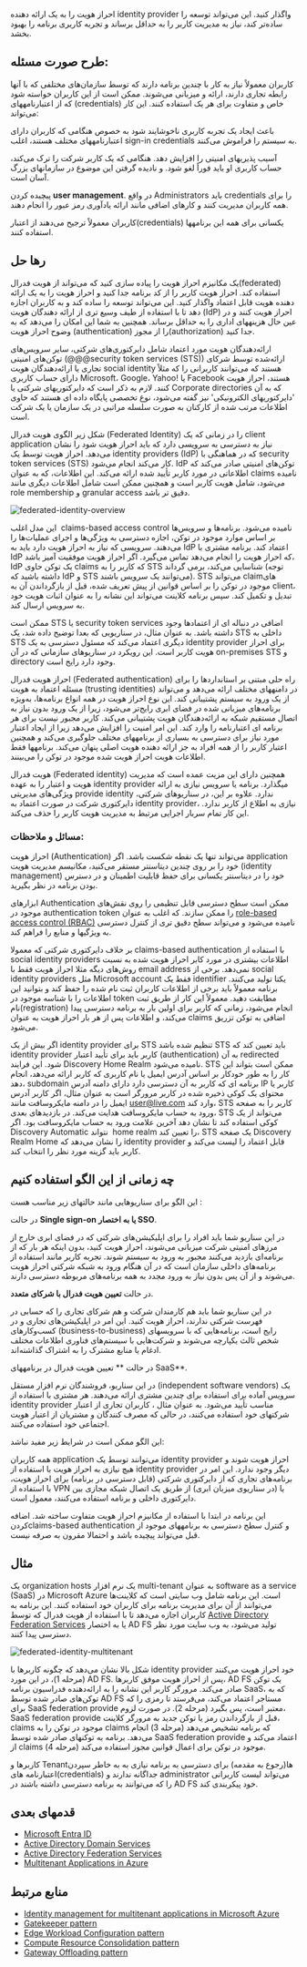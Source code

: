 احراز هویت را به یک ارائه دهنده identity provider  واگذار کنید. این می‌تواند توسعه را ساده‌تر کند، نیاز به مدیریت کاربر را به حداقل برساند و تجربه کاربری برنامه را بهبود بخشد.

## **طرح صورت مسئله:**

کاربران معمولاً نیاز به کار با چندین برنامه دارند که توسط سازمان‌های مختلفی که با آنها رابطه تجاری دارند، ارائه و میزبانی می‌شوند. ممکن است از این کاربران خواسته شود که از اعتبارنامههای (credentials) خاص و متفاوت برای هر یک استفاده کنند. این کار می‌تواند:

باعث ایجاد یک تجربه کاربری ناخوشایند شود به خصوص هنگامی که کاربران دارای اعتبارنامههای مختلف هستند، اغلب sign-in credentials به سیستم را فراموش می‌کنند.  
  
آسیب پذیریهای امنیتی را افزایش دهد. هنگامی که یک کاربر شرکت را ترک می‌کند، حساب کاربری او باید فوراً لغو شود. و نادیده گرفتن این موضوع در سازمانهای بزرگ آسان است.  
  
پیچیده کردن **user management**. در واقع Administrators باید credentials را برای همه کاربران مدیریت کنند و کارهای اضافی مانند ارائه یادآوری رمز عبور را انجام دهند.

کاربران معمولاً ترجیح می‌دهند از اعتبار(credentials) یکسانی برای همه این برنامهها استفاده کنند.


## رها حل

یک مکانیزم احراز هویت را پیاده سازی کنید که می‌تواند از هویت فدرال(federated) استفاده کند. احراز هویت کاربر را از کد برنامه جدا کنید و احراز هویت را به یک ارائه دهنده هویت قابل اعتماد واگذار کنید. این می‌تواند توسعه را ساده کند و به کاربران اجازه دهد تا با استفاده از طیف وسیع تری از ارائه دهندگان هویت (IdP) احراز هویت کنند و در عین حال هزینههای اداری را به حداقل برساند. همچنین به شما این امکان را می‌دهد که به وضوح احراز هویت (authentication) را از مجوز(authorization) جدا کنید.  
  
ارائه‌دهندگان هویت مورد اعتماد شامل دایرکتوری‌های شرکتی، سایر سرویس‌های توکن‌های امنیتی  (@@@security token services (STS)) ارائه‌شده توسط شرکای تجاری یا ارائه‌دهندگان هویت social identity هستند که می‌توانند کاربرانی را که مثلاً دارای حساب کاربری Microsoft، Google، Yahoo! یا Facebook هستند، احراز هویت کنند.  لازم به ذکر است که دایرکتوریهای شرکتی یا Corporate directories که به آن 'دایرکتوریهای الکترونیکی' نیز گفته می‌شود، نوع تخصصی پایگاه داده ای هستند که  حاوی اطلاعات مرتب شده از کارکنان به صورت سلسله مراتبی در یک سازمان یا یک شرکت است.
  
شکل زیر الگوی هویت فدرال (Federated Identity) را در زمانی که یک client application نیاز به دسترسی به سرویسی دارد که باید احراز هویت شود را نشان می‌دهد. احراز هویت توسط یک identity providers (IdP) که در هماهنگی با security token services (STS) کار می‌کند انجام می‌شود. IdP توکن‌های امنیتی صادر می‌کند که اطلاعاتی در مورد کاربر تأیید شده ارائه می‌کند. این اطلاعات، که به عنوان claims نامیده می‌شود، شامل هویت کاربر است و همچنین ممکن است شامل اطلاعات دیگری مانند role membership و granular access دقیق تر باشد.

![federated-identity-overview](../assets/other/federated-identity-overview.png)


این مدل اغلب  claims-based access control نامیده می‌شود. برنامه‌ها و سرویس‌ها بر اساس موارد موجود در توکن، اجازه دسترسی به ویژگی‌ها و اجرای عملیات‌ها را می‌دهند. سرویسی که نیاز به احراز هویت دارد باید به IdP اعتماد کند. برنامه مشتری با IdP که احراز هویت را انجام می‌دهد تماس می‌گیرد. اگر احراز هویت موفقیت آمیز باشد، IdP یک توکن حاوی claims که کاربر را به STS شناسایی می‌کند، برمی گرداند (توجه داشته باشید که IdP و STS می‌توانند یک سرویس باشند). STS می‌تواند claimهای موجود در توکن را بر اساس قوانین از پیش تعریف شده، قبل از بازگرداندن آن به client، تبدیل و تکمیل کند. سپس برنامه کلاینت می‌تواند این نشانه را به عنوان اثبات هویت خود به سرویس ارسال کند.

ممکن است STS یا security token services اضافی در دنباله ای از اعتماد‌ها وجود داشته باشد. به عنوان مثال، در سناریویی که بعدا توضیح داده شد، یک STS داخلی به STS دیگری اعتماد می‌کند که مسئول دسترسی به یک identity provider برای احراز هویت کاربر است. این رویکرد در سناریوهای سازمانی که در آن on-premises STS و directory وجود دارد رایج است.


احراز هویت فدرال (Federated authentication) راه حلی مبتنی بر استانداردها را برای مسئله اعتماد به هویت (trusting identities) در دامنههای مختلف ارائه می‌دهد و می‌تواند از یک ورود به سیستم پشتیبانی کند. این نوع احراز هویت در همه انواع برنامه‌ها، به‌ویژه برنامه‌های میزبانی شده در فضای ابری رایج‌تر می‌شود، زیرا از یک ورود بدون نیاز به اتصال مستقیم شبکه به ارائه‌دهندگان هویت پشتیبانی می‌کند. کاربر مجبور نیست برای هر برنامه ای اعتبارنامه را وارد کند. این امر امنیت را افزایش می‌دهد زیرا از ایجاد اعتبار مورد نیاز برای دسترسی به بسیاری از برنامههای مختلف جلوگیری می‌کند و همچنین اعتبار کاربر را از همه افراد به جز ارائه دهنده هویت اصلی پنهان می‌کند. برنامهها فقط اطلاعات هویت احراز هویت شده موجود در توکن را می‌بینند.

هویت فدرال (Federated identity) همچنین دارای این مزیت عمده است که مدیریت هویت و اعتبار را به عهده  identity provider میگذارد. برنامه یا سرویس نیازی به ارائه ویژگی‌های  مدیریتی provide identity  ندارد. علاوه بر این، در سناریوهای شرکتی، دایرکتوری شرکت در صورت اعتماد به  identity provider، نیازی به اطلاع از کاربر ندارد. این کار تمام  سربار اجرایی مرتبط به مدیریت هویت کاربر را حذف می‌کند.

### مسائل و ملاحظات:


احراز هویت (Authentication) می‌تواند تنها یک نقطه شکست باشد. اگر application خود را بر روی چندین دیتاسنتر مستقر می‌کنید، مکانیسم مدیریت هویت (identity management) خود را در دیتاسنتر یکسانی برای حفظ قابلیت اطمینان و در دسترس بودن برنامه در نظر بگیرید.


ابزارهای Authentication  ممکن است سطح دسترسی قابل تنظیمی را روی نقش‌های موجود در authentication token را ممکن سازند. که اغلب به عنوان [role-based access control (RBAC)](https://en.wikipedia.org/wiki/Role-based_access_control) نامیده می‌شود و می‌تواند سطح دقیق تری از کنترل دسترسی به ویژگیها و منابع را فراهم کند.

بر خلاف دایرکتوری شرکتی که معمولا claims-based authentication با استفاده از social identity providers اطلاعات بیشتری در مورد کابر احراز هویت شده به نسبت روش‌های دیگه مثلا احراز هویت فقط با email address  نمی‌دهد. برخی از  social identity providers مثل Microsoft account فقط یک identifier یکتا تولید می‌کنند.  برنامه معمولاً باید برخی از اطلاعات کاربران ثبت نام شده را حفظ کند و بتوانید این اطلاعات را با شناسه  موجود در token مطابقت دهید. معمولاً این کار از طریق ثبت نام(registration) انجام می‌شود، زمانی که کاربر برای اولین بار به برنامه دسترسی پیدا می‌کند، و اطلاعات پس از هر بار احراز هویت به عنوان  claims اضافی به توکن تزریق می‌شود.

اگر بیش از یک identity provider برای STS تنظیم شده باشد  STS باید تعیین کند که identity provider کاربر باید برای تأیید اعتبار (authentication) به آن redirected شود. این فرایند Discovery Home Realm نامیده می‌شود. STS ممکن است بتواند این کار را به طور خودکار بر اساس آدرس ایمیل یا نام کاربری که کاربر ارائه می‌دهد، انجام دهد، subdomain برنامه ای که کاربر به آن دسترسی دارد دارای دامنه آدرس IP کاربر یا محتوای یک کوکی ذخیره شده در کاربر مرورگر است به عنوان مثال، اگر کاربر آدرس ایمیل را در دامنه مایکروسافت مانند user@live.com وارد کند، STS کاربر را به صفحه ورود به حساب مایکروسافت هدایت می‌کند. در بازدیدهای بعدی، STS می‌تواند از یک کوکی استفاده کند تا نشان دهد آخرین علامت ورود به حساب مایکروسافت بود. اگر Discovery Automatic نتواند  home realm را تعیین کند، STS یک صفحه Discovery Realm Home را نشان می‌دهد که  identity provider  قابل اعتماد را لیست می‌کند  و کاربر باید گزینه مورد نظر را انتخاب کند.



## چه زمانی از این الگو استفاده کنیم


این الگو برای سناریوهایی مانند حالتهای زیر مناسب هست :


در حالت **Single sign-on یا به اختصار SSO**.

در این سناریو شما باید افراد را برای اپلیکیشن‌های شرکتی که در فضای ابری خارج از مرزهای امنیتی شرکت میزبانی می‌شوند، احراز هویت کنید، بدون اینکه هر بار که از برنامه‌ای بازدید می‌کنند مجبور به ورود به سیستم شوند. تجربه کاربر مانند استفاده از برنامه‌های داخلی سازمان است که در آن هنگام ورود به شبکه شرکتی احراز هویت می‌شوند و از آن پس بدون نیاز به ورود مجدد به همه برنامه‌های مربوطه دسترسی دارند.

در حالت **تعیین هویت فدرال با شرکای متعدد**.

در این سناریو شما باید هم کارمندان شرکت و هم شرکای تجاری را که حسابی در فهرست شرکتی ندارند، احراز هویت کنید. این امر در اپلیکیشن‌های تجاری و در کسب‌وکارهای (business-to-business) رایج است، برنامه‌هایی که با  سرویسهای شخص ثالث یکپارچه می‌شوند و شرکت‌هایی با سیستم‌های فناوری اطلاعات مختلف ادغام یا منابع مشترک را به اشتراک گذاشته‌اند.

در حالت ** تعیین هویت فدرال در برنامههای SaaS**.

در این سناریو، فروشندگان نرم افزار مستقل (independent software vendors) یک سرویس آماده برای استفاده برای چندین مشتری  ارائه می‌دهند. هر مشتری با استفاده از identity provider مناسب تأیید می‌شود. به عنوان مثال ، کاربران تجاری از اعتبار شرکتهای خود استفاده می‌کنند، در حالی که مصرف کنندگان و مشتریان از اعتبار هویت اجتماعی خود استفاده می‌کنند.

این الگو ممکن است در شرایط زیر مفید نباشد:

همه کاربران application می‌توانند توسط یک  identity provider احراز هویت شوند و هیچ نیازی به احراز هویت با استفاده از  identity provider دیگر وجود ندارد. این امر در برنامه‌های تجاری که از دایرکتوری شرکتی (قابل دسترسی در برنامه) برای احراز هویت، با استفاده از VPN یا (در سناریوی میزبان ابری) از طریق یک اتصال شبکه مجازی بین دایرکتوری داخلی و برنامه استفاده می‌کنند، معمول است.


این برنامه در ابتدا با استفاده از مکانیزم احراز هویت متفاوت ساخته شد. اضافه کردنclaims-based authentication و کنترل سطح دسترسی به برنامههای موجود از قبل می‌تواند پیچیده باشد و احتمالا مقرون به صرفه نیست.

## مثال

  
یک organization hosts یک نرم افزار multi-tenant به عنوان software as a service (SaaS)  در Microsoft Azure است. این برنامه شامل وب سایتی است که کلاینت‌ها می‌توانند از آن برای مدیریت برنامه برای کاربران خود استفاده کنند. این برنامه به کاربران اجازه می‌دهد تا با استفاده از هویت فدرال که توسط [Active Directory Federation Services](https://en.wikipedia.org/wiki/Active_Directory)  یا به اختصار  AD FS تولید می‌شود، به وب سایت مورد نظر دسترسی پیدا کنند.

![federated-identity-multitenant](../assets/other/federated-identity-multitenant.png)

شکل بالا نشان می‌دهد که چگونه کاربرها با identity provider خود احراز هویت می‌کنند (مرحله 1)، در این مورد AD FS. پس از احراز هویت موفق کاربرها، AD FS یک توکن صادر می‌کند. مرورگر کاربر این نشانه را به ارائه‌دهنده فدراسیون برنامه SaaS، که به توکن‌های صادر شده توسط AD FS مستاجر اعتماد می‌کند، می‌فرستد تا رمزی را که برای SaaS federation provide معتبر است، پس بگیرد (مرحله 2). در صورت لزوم،  SaaS federation provide قبل از بازگرداندن رمز یا توکن جدید به مرورگر کلاینت، claims موجود در توکن را به claims که برنامه تشخیص می‌دهد (مرحله 3) انجام می‌دهد. برنامه به توکنهای صادر شده توسط SaaS federation provide اعتماد می‌کند و از claims موجود در توکن برای اعمال قوانین مجوز استفاده می‌کند (مرحله 4).  
  
کاربرها و  Tenantها(رجوع به مقدمه) برای دسترسی به برنامه نیازی به به خاطر سپردن اعتبارنامه های(credentials) جداگانه ندارند و administrator  می‌تواند لیست کاربرانی را که می‌توانند به برنامه دسترسی داشته باشند در AD FS خود پیکربندی کند.



## قدمهای بعدی

- [Microsoft Entra ID](https://azure.microsoft.com/services/active-directory/)
- [Active Directory Domain Services](https://learn.microsoft.com/en-us/previous-versions/windows/server-2008/bb897402(v=msdn.10))
- [Active Directory Federation Services](https://learn.microsoft.com/en-us/previous-versions/windows/server-2008/bb897402(v=msdn.10))
- [Multitenant Applications in Azure](https://learn.microsoft.com/en-us/azure/dotnet-develop-multitenant-applications)

[](https://learn.microsoft.com/en-us/azure/architecture/patterns/federated-identity#related-resources)

## منابع مرتبط

- [Identity management for multitenant applications in Microsoft Azure](https://learn.microsoft.com/en-us/azure/architecture/multitenant-identity/)
- [Gatekeeper pattern](https://learn.microsoft.com/en-us/azure/architecture/patterns/gatekeeper)
- [Edge Workload Configuration pattern](https://learn.microsoft.com/en-us/azure/architecture/patterns/edge-workload-configuration)
- [Compute Resource Consolidation pattern](https://learn.microsoft.com/en-us/azure/architecture/patterns/compute-resource-consolidation)
- [Gateway Offloading pattern](https://learn.microsoft.com/en-us/azure/architecture/patterns/gateway-offloading)